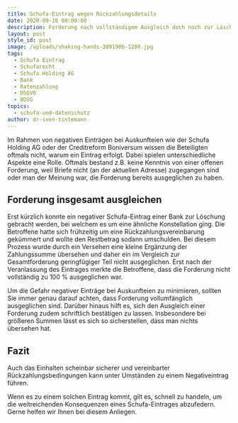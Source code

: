 ```yaml
---
title: Schufa-Eintrag wegen Rückzahlungsdetails
date: 2020-09-18 00:00:00
description: Forderung nach vollständigem Ausgleich doch noch zur Löschung gebracht.
layout: post
style_id: post
image: /uploads/shaking-hands-3091906-1280.jpg
tags:
  - Schufa Eintrag
  - Schufarecht
  - Schufa Holding AG
  - Bank
  - Ratenzahlung
  - DSGVO
  - BDSG
topics:
  - schufa-und-datenschutz
author: dr-sven-tintemann
---
```


Im Rahmen von negativen Einträgen bei Auskunfteien wie der Schufa Holding AG oder der Creditreform Boniversum wissen die Beteiligten oftmals nicht, warum ein Eintrag erfolgt. Dabei spielen unterschiedliche Aspekte eine Rolle. Oftmals bestand z.B. keine Kenntnis von einer offenen Forderung, weil Briefe nicht (an der aktuellen Adresse) zugegangen sind oder man der Meinung war, die Forderung bereits ausgeglichen zu haben.

## Forderung insgesamt ausgleichen

Erst kürzlich konnte ein negativer Schufa-Eintrag einer Bank zur Löschung gebracht werden, bei welchem es um eine ähnliche Konstellation ging. Die Betroffene hatte sich frühzeitig um eine Rückzahlungsvereinbarung gekümmert und wollte den Restbetrag sodann umschulden. Bei diesem Prozess wurde durch ein Versehen eine kleine Ergänzung der Zahlungssumme übersehen und daher ein im Vergleich zur Gesamtforderung geringfügiger Teil nicht ausgeglichen. Erst nach der Veranlassung des Eintrages merkte die Betroffene, dass die Forderung nicht vollständig zu 100 % ausgeglichen war.

Um die Gefahr negativer Einträge bei Auskunfteien zu minimieren, sollten Sie immer genau darauf achten, dass Forderung vollumfänglich ausgeglichen sind. Darüber hinaus hilft es, sich den Ausgleich einer Forderung zudem schriftlich bestätigen zu lassen. Insbesondere bei grö&szlig;eren Summen lässt es sich so sicherstellen, dass man nichts übersehen hat.

## Fazit

Auch das Einhalten scheinbar sicherer und vereinbarter Rückzahlungsbedingungen kann unter Umständen zu einem Negativeintrag führen.

Wenn es zu einem solchen Eintrag kommt, gilt es, schnell zu handeln, um die weitreichenden Konsequenzen eines Schufa-Eintrages abzufedern. Gerne helfen wir Ihnen bei diesem Anliegen.&nbsp;